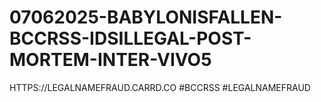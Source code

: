 # 07062025-BABYLONISFALLEN-BCCRSS-IDSILLEGAL-POST-MORTEM-INTER-VIVO5
HTTPS://LEGALNAMEFRAUD.CARRD.CO #BCCRSS #LEGALNAMEFRAUD
